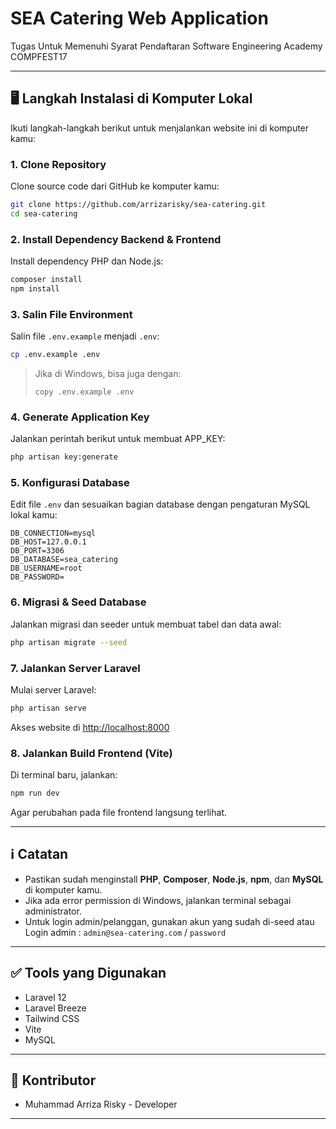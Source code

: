 # SEA Catering Web Application

Tugas Untuk Memenuhi Syarat Pendaftaran Software Engineering Academy COMPFEST17

---

## 🖥️ Langkah Instalasi di Komputer Lokal

Ikuti langkah-langkah berikut untuk menjalankan website ini di komputer kamu:

### 1. **Clone Repository**

Clone source code dari GitHub ke komputer kamu:

```bash
git clone https://github.com/arrizarisky/sea-catering.git
cd sea-catering
```

### 2. **Install Dependency Backend & Frontend**

Install dependency PHP dan Node.js:

```bash
composer install
npm install
```

### 3. **Salin File Environment**

Salin file `.env.example` menjadi `.env`:

```bash
cp .env.example .env
```
> Jika di Windows, bisa juga dengan:
> ```
> copy .env.example .env
> ```

### 4. **Generate Application Key**

Jalankan perintah berikut untuk membuat APP_KEY:

```bash
php artisan key:generate
```

### 5. **Konfigurasi Database**

Edit file `.env` dan sesuaikan bagian database dengan pengaturan MySQL lokal kamu:

```env
DB_CONNECTION=mysql
DB_HOST=127.0.0.1
DB_PORT=3306
DB_DATABASE=sea_catering
DB_USERNAME=root
DB_PASSWORD=
```

### 6. **Migrasi & Seed Database**

Jalankan migrasi dan seeder untuk membuat tabel dan data awal:

```bash
php artisan migrate --seed
```

### 7. **Jalankan Server Laravel**

Mulai server Laravel:

```bash
php artisan serve
```
Akses website di [http://localhost:8000](http://localhost:8000)

### 8. **Jalankan Build Frontend (Vite)**

Di terminal baru, jalankan:

```bash
npm run dev
```
Agar perubahan pada file frontend langsung terlihat.

---

## ℹ️ Catatan

- Pastikan sudah menginstall **PHP**, **Composer**, **Node.js**, **npm**, dan **MySQL** di komputer kamu.
- Jika ada error permission di Windows, jalankan terminal sebagai administrator.
- Untuk login admin/pelanggan, gunakan akun yang sudah di-seed atau Login admin : `admin@sea-catering.com` / `password`

---

## ✅ Tools yang Digunakan

- Laravel 12
- Laravel Breeze
- Tailwind CSS
- Vite
- MySQL

---

## 🤝 Kontributor

- Muhammad Arriza Risky - Developer

---